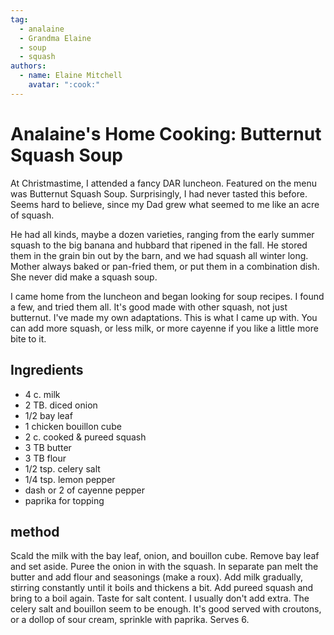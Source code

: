 ```yaml
---
tag:
  - analaine
  - Grandma Elaine
  - soup
  - squash
authors:
  - name: Elaine Mitchell
    avatar: ":cook:"
---
```


# Analaine's Home Cooking: Butternut Squash Soup

At Christmastime, I attended a fancy DAR luncheon. Featured on the menu was Butternut
Squash Soup. Surprisingly, I had never tasted this before. Seems hard to believe, since my Dad
grew what seemed to me like an acre of squash.

He had all kinds, maybe a dozen varieties, ranging from the early summer squash to the big
banana and hubbard that ripened in the fall. He stored them in the grain bin out by the barn, and
we had squash all winter long. Mother always baked or pan-fried them, or put them in a
combination dish. She never did make a squash soup.

I came home from the luncheon and began looking for soup recipes. I found a few, and tried
them all. It's good made with other squash, not just butternut. I've made my own adaptations.
This is what I came up with. You can add more squash, or less milk, or more cayenne if you
like a little more bite to it.

## Ingredients
* 4 c. milk
* 2 TB. diced onion
* 1/2 bay leaf
* 1 chicken bouillon cube
* 2 c. cooked & pureed squash
* 3 TB butter
* 3 TB flour
* 1/2 tsp. celery salt
* 1/4 tsp. lemon pepper
* dash or 2 of cayenne pepper
* paprika for topping

## method
Scald the milk with the bay leaf, onion, and bouillon cube. Remove bay leaf and set aside.
Puree the onion in with the squash. In separate pan melt the butter and add flour and seasonings
(make a roux). Add milk gradually, stirring constantly until it boils and thickens a bit. Add
pureed squash and bring to a boil again. Taste for salt content. I usually don't add extra. The
celery salt and bouillon seem to be enough. It's good served with croutons, or a dollop of sour
cream, sprinkle with paprika. Serves 6.
